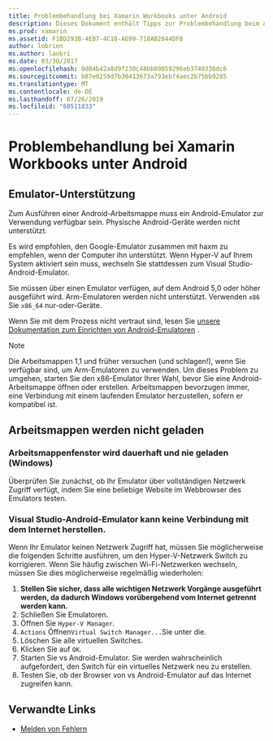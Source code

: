 ```yaml
---
title: Problembehandlung bei Xamarin Workbooks unter Android
description: Dieses Dokument enthält Tipps zur Problembehandlung beim Arbeiten mit Xamarin Workbooks unter Android. Es erläutert die Emulator-Unterstützung, Arbeitsmappen, die nicht geladen werden, und andere Themen.
ms.prod: xamarin
ms.assetid: F1BD293B-4EB7-4C18-A699-718AB2844DFB
author: lobrien
ms.author: laobri
ms.date: 03/30/2017
ms.openlocfilehash: 0d04b42a8d9f230c48bb09059296eb3740336dc6
ms.sourcegitcommit: b07e0259d7b30413673a793ebf4aec2b75bb9285
ms.translationtype: MT
ms.contentlocale: de-DE
ms.lasthandoff: 07/26/2019
ms.locfileid: "68511833"
---
```

# <a name="troubleshooting-xamarin-workbooks-on-android"></a>Problembehandlung bei Xamarin Workbooks unter Android

## <a name="emulator-support"></a>Emulator-Unterstützung

Zum Ausführen einer Android-Arbeitsmappe muss ein Android-Emulator zur Verwendung verfügbar sein. Physische Android-Geräte werden nicht unterstützt.

Es wird empfohlen, den Google-Emulator zusammen mit haxm zu empfehlen, wenn der Computer ihn unterstützt.
Wenn Hyper-V auf Ihrem System aktiviert sein muss, wechseln Sie stattdessen zum Visual Studio-Android-Emulator.

Sie müssen über einen Emulator verfügen, auf dem Android 5,0 oder höher ausgeführt wird. Arm-Emulatoren werden nicht unterstützt. Verwenden `x86` Sie `x86_64` nur-oder-Geräte.

Wenn Sie mit dem Prozess nicht vertraut sind, lesen Sie [unsere Dokumentation zum Einrichten von Android-Emulatoren][android-emu] .

> [!NOTE]
> Die Arbeitsmappen 1,1 und früher versuchen (und schlagen!), wenn Sie verfügbar sind, um Arm-Emulatoren zu verwenden. Um dieses Problem zu umgehen, starten Sie den x86-Emulator Ihrer Wahl, bevor Sie eine Android-Arbeitsmappe öffnen oder erstellen. Arbeitsmappen bevorzugen immer, eine Verbindung mit einem laufenden Emulator herzustellen, sofern er kompatibel ist.

## <a name="workbooks-wont-load"></a>Arbeitsmappen werden nicht geladen

### <a name="workbook-window-spins-forever-never-loads-windows"></a>Arbeitsmappenfenster wird dauerhaft und nie geladen (Windows)

Überprüfen Sie zunächst, ob Ihr Emulator über vollständigen Netzwerk Zugriff verfügt, indem Sie eine beliebige Website im Webbrowser des Emulators testen.

### <a name="visual-studio-android-emulator-cannot-connect-to-the-internet"></a>Visual Studio-Android-Emulator kann keine Verbindung mit dem Internet herstellen.

Wenn Ihr Emulator keinen Netzwerk Zugriff hat, müssen Sie möglicherweise die folgenden Schritte ausführen, um den Hyper-V-Netzwerk Switch zu korrigieren. Wenn Sie häufig zwischen Wi-Fi-Netzwerken wechseln, müssen Sie dies möglicherweise regelmäßig wiederholen:

1. **Stellen Sie sicher, dass alle wichtigen Netzwerk Vorgänge ausgeführt werden, da dadurch Windows vorübergehend vom Internet getrennt werden kann.**
1. Schließen Sie Emulatoren.
1. Öffnen Sie `Hyper-V Manager`.
1. `Actions` Öffnen`Virtual Switch Manager...`Sie unter die.
1. Löschen Sie alle virtuellen Switches.
1. Klicken Sie auf `OK`.
1. Starten Sie vs Android-Emulator. Sie werden wahrscheinlich aufgefordert, den Switch für ein virtuelles Netzwerk neu zu erstellen.
1. Testen Sie, ob der Browser von vs Android-Emulator auf das Internet zugreifen kann.

[android-emu]: ~/android/deploy-test/debugging/debug-on-emulator.md

## <a name="related-links"></a>Verwandte Links

- [Melden von Fehlern](~/tools/workbooks/install.md#reporting-bugs)
